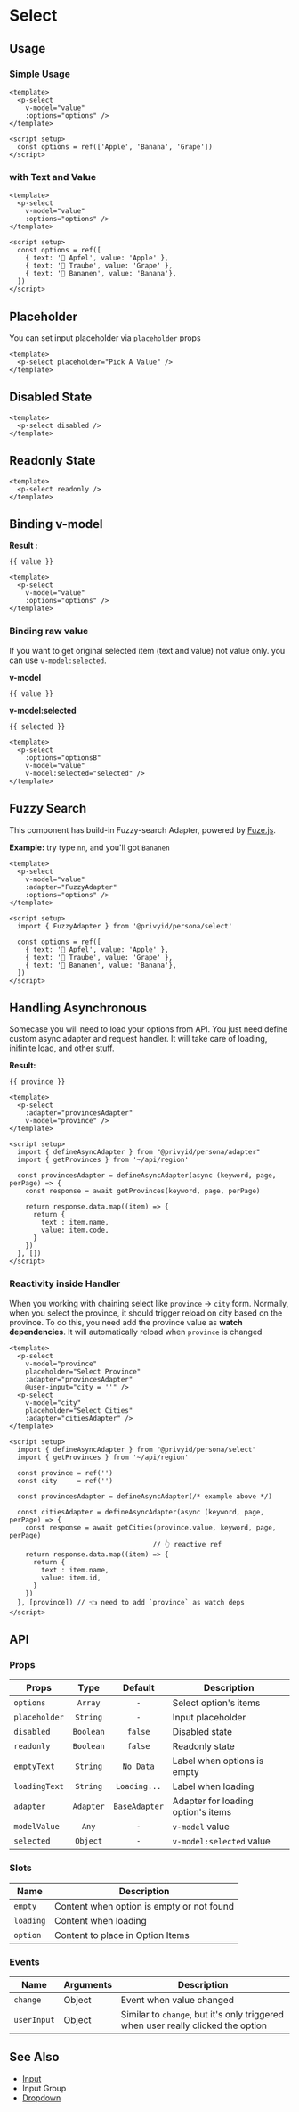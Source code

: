 <script setup>
  import pSelect from "./Select.vue"
  import FuzzyAdapter from "../select/adapter/fuzzy-adapter"
  import defineAsyncAdapter from "./adapter/async-adapter"
  import { ref } from "vue-demi"
  import { getProvinces, getCities } from './demo/get-region'

  const optionsA = ref(['Apple', 'Banana', 'Grape'])
  const optionsB = ref([
    { text: '🍎 Apfel', value: 'Apple' },
    { text: '🍇 Traube', value: 'Grape' },
    { text: '🍌 Bananen', value: 'Banana'},
  ])

  const value    = ref('')
  const selected = ref()
  const province = ref('')
  const city     = ref('')

  const provincesAdapter = defineAsyncAdapter(async (keyword, page, perPage) => {
    const response = await getProvinces(keyword, page, perPage)

    return response.data.map((item) => {
      return {
        text : item.name,
        value: item.id,
      }
    })
  }, [])

  const citiesAdapter = defineAsyncAdapter(async (keyword, page, perPage) => {
    const response = await getCities(province.value, keyword, page, perPage)

    return response.data.map((item) => {
      return {
        text : item.name,
        value: item.id,
      }
    })
  }, [province])
</script>


# Select

## Usage

### Simple Usage

<preview>
  <p-select :options="optionsA" v-model="value" />
</preview>

```vue
<template>
  <p-select
    v-model="value"
    :options="options" />
</template>

<script setup>
  const options = ref(['Apple', 'Banana', 'Grape'])
</script>
```

### with Text and Value

<preview>
  <p-select :options="optionsB" v-model="value" />
</preview>

```vue
<template>
  <p-select
    v-model="value"
    :options="options" />
</template>

<script setup>
  const options = ref([
    { text: '🍎 Apfel', value: 'Apple' },
    { text: '🍇 Traube', value: 'Grape' },
    { text: '🍌 Bananen', value: 'Banana'},
  ])
</script>
```
## Placeholder

You can set input placeholder via `placeholder` props

<preview>
  <p-select placeholder="Pick A Value" />
</preview>

```vue
<template>
  <p-select placeholder="Pick A Value" />
</template>
```

## Disabled State

<preview>
  <p-select disabled />
</preview>

```vue
<template>
  <p-select disabled />
</template>
```

## Readonly State
<preview>
  <p-select readonly />
</preview>

```vue
<template>
  <p-select readonly />
</template>
```

## Binding v-model

<preview>
  <p-select :options="optionsB" v-model="value" />
</preview>

**Result :**

<pre><code>{{ value }}</code></pre>

```vue
<template>
  <p-select
    v-model="value"
    :options="options" />
</template>
```

### Binding raw value

If you want to get original selected item (text and value) not value only. you can use `v-model:selected`.

<preview>
  <p-select
    :options="optionsB"
    v-model="value"
    v-model:selected="selected" />
</preview>

**v-model**

<pre><code>{{ value }}</code></pre>

**v-model:selected**

<pre class="whitespace-normal"><code>{{ selected }}</code></pre>

```vue
<template>
  <p-select
    :options="optionsB"
    v-model="value"
    v-model:selected="selected" />
</template>
```

## Fuzzy Search

This component has build-in Fuzzy-search Adapter, powered by [Fuze.js](https://fusejs.io/).

**Example:** try type `nn`, and you'll got `Bananen`

<preview>
  <p-select
    :adapter="FuzzyAdapter"
    :options="optionsB"
    v-model="value" />
</preview>

```vue
<template>
  <p-select
    v-model="value"
    :adapter="FuzzyAdapter"
    :options="options" />
</template>

<script setup>
  import { FuzzyAdapter } from '@privyid/persona/select'

  const options = ref([
    { text: '🍎 Apfel', value: 'Apple' },
    { text: '🍇 Traube', value: 'Grape' },
    { text: '🍌 Bananen', value: 'Banana'},
  ])
</script>
```


## Handling Asynchronous

Somecase you will need to load your options from API.
You just need define custom async adapter and request handler.
It will take care of loading, inifinite load, and other stuff.

<preview>
  <p-select
    :adapter="provincesAdapter"
    v-model="province" />
</preview>

**Result:**

<pre><code>{{ province }}</code></pre>

```vue
<template>
  <p-select
    :adapter="provincesAdapter"
    v-model="province" />
</template>

<script setup>
  import { defineAsyncAdapter } from "@privyid/persona/adapter"
  import { getProvinces } from '~/api/region'

  const provincesAdapter = defineAsyncAdapter(async (keyword, page, perPage) => {
    const response = await getProvinces(keyword, page, perPage)

    return response.data.map((item) => {
      return {
        text : item.name,
        value: item.code,
      }
    })
  }, [])
</script>
```

### Reactivity inside Handler

When you working with chaining select like `province` -> `city` form.
Normally, when you select the province, it should trigger reload on city based on the province.
To do this, you need add the province value as **watch dependencies**. It will automatically reload when `province` is changed

<preview class="flex-col gap-2">
  <p-select
    v-model="province"
    placeholder="Select Province"
    :adapter="provincesAdapter"
    @user-input="city = ''" />
  <p-select
    v-model="city"
    placeholder="Select Cities"
    :adapter="citiesAdapter" />
</preview>

```vue
<template>
  <p-select
    v-model="province"
    placeholder="Select Province"
    :adapter="provincesAdapter"
    @user-input="city = ''" />
  <p-select
    v-model="city"
    placeholder="Select Cities"
    :adapter="citiesAdapter" />
</template>

<script setup>
  import { defineAsyncAdapter } from "@privyid/persona/select"
  import { getProvinces } from '~/api/region'

  const province = ref('')
  const city     = ref('')

  const provincesAdapter = defineAsyncAdapter(/* example above */)

  const citiesAdapter = defineAsyncAdapter(async (keyword, page, perPage) => {
    const response = await getCities(province.value, keyword, page, perPage)
                                    // 👆 reactive ref
    return response.data.map((item) => {
      return {
        text : item.name,
        value: item.id,
      }
    })
  }, [province]) // 👈 need to add `province` as watch deps
</script>
```
## API

### Props

| Props         |   Type    |    Default    | Description                        |
|---------------|:---------:|:-------------:|------------------------------------|
| `options`     |  `Array`  |      `-`      | Select option's items              |
| `placeholder` | `String`  |      `-`      | Input placeholder                  |
| `disabled`    | `Boolean` |    `false`    | Disabled state                     |
| `readonly`    | `Boolean` |    `false`    | Readonly state                     |
| `emptyText`   | `String`  |   `No Data`   | Label when options is empty        |
| `loadingText` | `String`  | `Loading...`  | Label when loading                 |
| `adapter`     | `Adapter` | `BaseAdapter` | Adapter for loading option's items |
| `modelValue`  |   `Any`   |      `-`      | `v-model` value                    |
| `selected`    | `Object`  |      `-`      | `v-model:selected` value           |

### Slots

| Name      | Description                               |
|-----------|-------------------------------------------|
| `empty`   | Content when option is empty or not found |
| `loading` | Content when loading                      |
| `option`  | Content to place in Option Items          |

### Events

| Name        | Arguments | Description                                                                      |
|-------------|-----------|----------------------------------------------------------------------------------|
| `change`    | Object    | Event when value changed                                                         |
| `userInput` | Object    | Similar to `change`, but it's only triggered when user really clicked the option |

## See Also
- [Input](/components/input/index)
- Input Group
- [Dropdown](/components/dropdown/index)
